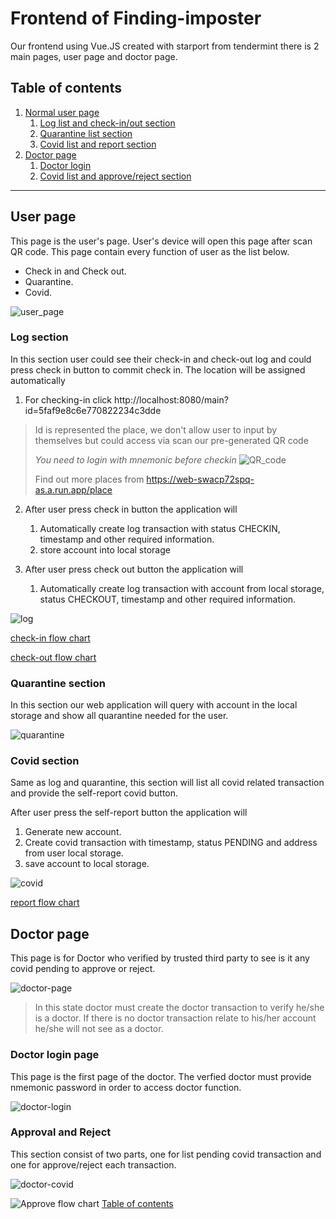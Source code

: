 # Frontend of Finding-imposter

Our frontend using Vue.JS created with starport from tendermint there is 2 main pages, user page and doctor page.

## Table of contents
1. [Normal user page](#user-page)
    1. [Log list and check-in/out section](#log-section)
    2. [Quarantine list section](#quarantine-section)
    3. [Covid list and report section](#covid-section)
2. [Doctor page](#doctor-whole-page)
    1. [Doctor login](#doctor-login-page)
    2. [Covid list and approve/reject section](#approval-and-reject)

---

## User page
This page is the user's page. User's device will open this page after scan QR code. This page contain every function of user as the list below.
* Check in and Check out.
* Quarantine.
* Covid.

![user_page](images/user_page.png)

### Log section
In this section user could see their check-in and check-out log and could press check in button to commit check in. The location will be assigned automatically 

1. For checking-in click http://localhost:8080/main?id=5faf9e8c6e770822234c3dde 

> Id is represented the place, we don't allow user to input by themselves but could access via scan our pre-generated QR code
>
>*You need to login with mnemonic before checkin* 
> ![QR_code](images/Slide28.JPG)
>
>Find out more places from https://web-swacp72spq-as.a.run.app/place

2. After user press check in button the application will 
    1. Automatically create log transaction with status CHECKIN, timestamp and other required information.
    2. store account into local storage

3. After user press check out button the application will
    1. Automatically create log transaction with account from local storage, status CHECKOUT, timestamp and other required information.

![log](images/user_page_log.png)

[check-in flow chart](images/Slide14.JPG)

[check-out flow chart](images/Slide16.JPG)
### Quarantine section
In this section our web application will query with account in the local storage and show all quarantine needed for the user.

![quarantine](images/user_page_quarantine.png)

### Covid section

Same as log and quarantine, this section will list all covid related transaction and provide the self-report covid button.

After user press the self-report button the application will
1. Generate new account.
2. Create covid transaction with timestamp, status PENDING and address from user local storage.
3. save account to local storage.

![covid](images/user_page_covid.png)

[report flow chart](images/Slide20.JPG)
## Doctor page

This page is for Doctor who verified by trusted third party to see is it any covid pending to approve or reject.

![doctor-page](images/doctor_page.png)

> In this state doctor must create the doctor transaction to verify he/she is a doctor. If there is no doctor transaction relate to his/her account he/she will not see as a doctor.

### Doctor login page

This page is the first page of the doctor. The verfied doctor must provide nmemonic password in order to access doctor function.

![doctor-login](images/doctor_login_page.png)

### Approval and Reject

This section consist of two parts, one for list pending covid transaction and one for approve/reject each transaction.

![doctor-covid](images/doctor_page.png)

![Approve flow chart](images/Slide23.JPG)
[Table of contents](#frontend-of-finding-imposter)
